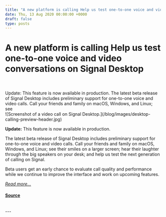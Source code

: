 ```yaml
---
title: "A new platform is calling Help us test one-to-one voice and video conversations on Signal Desktop"
date: Thu, 13 Aug 2020 00:00:00 +0000
draft: false
type: posts
---
```

# A new platform is calling Help us test one-to-one voice and video conversations on Signal Desktop

<br/>

<br/>
 Update: This feature is now available in production. The latest beta release of Signal Desktop includes preliminary support for one-to-one voice and video calls. Call your friends and family on macOS, Windows, and Linux; see
<br/>
![Screenshot of a video call on Signal Desktop.](/blog/images/desktop-calling-preview-header.jpg)

**Update:** This feature is now available in production.

The latest beta release of Signal Desktop includes preliminary support for one-to-one voice and video calls. Call your friends and family on macOS, Windows, and Linux; see their smiles on a larger screen; hear their laughter through the big speakers on your desk; and help us test the next generation of calling on Signal.

Beta users get an early chance to evaluate call quality and performance while we continue to improve the interface and work on upcoming features.

[_Read more..._](https://signal.org/blog/desktop-calling-beta/)

#### [Source](https://signal.org/blog/desktop-calling-beta/)

<br/>
---
